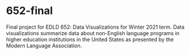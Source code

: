 # 652-final
Final project for EDLD 652: Data Visualizations for Winter 2021 term. Data visualizations summarize data about non-English language programs in higher education institutions in the United States as presented by the Modern Language Association.
